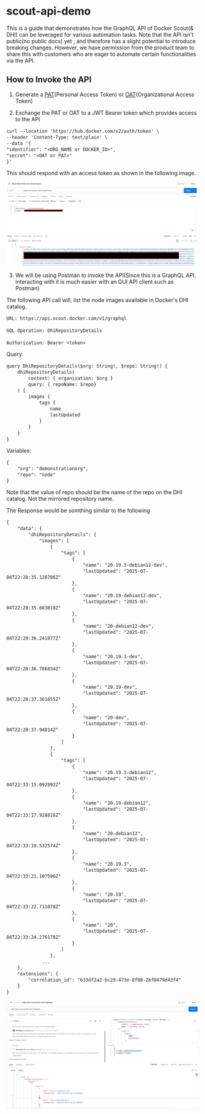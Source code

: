 # scout-api-demo

This is a guide that demonstrates how the GraphQL API of Docker Scout(& DHI) can be leveraged for various automation tasks. Note that the API isn't public(no public docs) yet , and therefore has a slight potential to introduce breaking changes. However, we have permission from the product team to share this with customers who are eager to automate certain functionalities via the API. 



## How to Invoke the API

1. Generate a [PAT](https://docs.docker.com/security/for-developers/access-tokens/#create-an-access-token)(Personal Access Token) or [OAT](https://docs.docker.com/security/for-admins/access-tokens/)(Organizational Access Token) 

2. Exchange the PAT or OAT to a JWT Bearer token which provides access to the API
```
curl --location 'https://hub.docker.com/v2/auth/token' \
--header 'Content-Type: text/plain' \
--data '{
"identifier": "<ORG_NAME or DOCKER_ID>",
"secret": "<OAT or PAT>"
}'
```
This should respond with an access token as shown in the following image.

![auth token](/assets/auth_token.png)

3.  We will be using Postman to invoke the API(Since this is a GraphQL API, interacting with it is much easier with an GUI API client such as Postman)

The following API call will, list the node images available in Docker's DHI catalog.

```
URL: https://api.scout.docker.com/v1/graphql

GQL Operation: DhiRepositoryDetails

Authorization: Bearer <token>

```

Query:

```
query DhiRepositoryDetails($org: String!, $repo: String!) {
    dhiRepositoryDetails(
        context: { organization: $org }
        query: { repoName: $repo}
    ) {
        images {
            tags {
                name
                lastUpdated
            }
        }
    }
}
```

Variables:

```
{
    "org": "demonstrationorg",
    "repo": "node"
}
```

Note that the value of repo should be the name of the repo on the DHI catalog. Not the mirrored repository name. 

The Response would be somthing similar to the following

```
{
    "data": {
        "dhiRepositoryDetails": {
            "images": [
                {
                    "tags": [
                        {
                            "name": "20.19.3-debian12-dev",
                            "lastUpdated": "2025-07-04T22:28:35.128706Z"
                        },
                        {
                            "name": "20.19-debian12-dev",
                            "lastUpdated": "2025-07-04T22:28:35.683818Z"
                        },
                        {
                            "name": "20-debian12-dev",
                            "lastUpdated": "2025-07-04T22:28:36.241077Z"
                        },
                        {
                            "name": "20.19.3-dev",
                            "lastUpdated": "2025-07-04T22:28:36.786834Z"
                        },
                        {
                            "name": "20.19-dev",
                            "lastUpdated": "2025-07-04T22:28:37.361655Z"
                        },
                        {
                            "name": "20-dev",
                            "lastUpdated": "2025-07-04T22:28:37.94814Z"
                        }
                    ]
                },
                {
                    "tags": [
                        {
                            "name": "20.19.3-debian12",
                            "lastUpdated": "2025-07-04T22:33:15.092892Z"
                        },
                        {
                            "name": "20.19-debian12",
                            "lastUpdated": "2025-07-04T22:33:17.928816Z"
                        },
                        {
                            "name": "20-debian12",
                            "lastUpdated": "2025-07-04T22:33:19.532574Z"
                        },
                        {
                            "name": "20.19.3",
                            "lastUpdated": "2025-07-04T22:33:21.107596Z"
                        },
                        {
                            "name": "20.19",
                            "lastUpdated": "2025-07-04T22:33:22.711078Z"
                        },
                        {
                            "name": "20",
                            "lastUpdated": "2025-07-04T22:33:24.276178Z"
                        }
                    ]
                },
             ...
    },
    "extensions": {
        "correlation_id": "633df2a2-bc29-473e-8f08-2bf8479d43f4"
    }
}
```

![api call](/assets/api_call.png)
